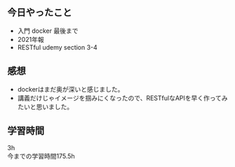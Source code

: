 ## 今日やったこと
- 入門 docker 最後まで
- 2021年報
- RESTful udemy section 3-4

## 感想
- dockerはまだ奥が深いと感じました。
- 講義だけじゃイメージを掴みにくなったので、RESTfulなAPIを早く作ってみたいと思いました。


## 学習時間
3h  
今までの学習時間175.5h 

